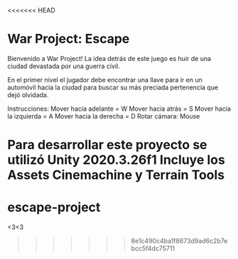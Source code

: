<<<<<<< HEAD
# War Project: Escape

Bienvenido a War Project! La idea detrás de este juego es  huir de una ciudad devastada por una guerra civil.

En el primer nivel el jugador debe encontrar una llave para ir en un automóvil hacia la ciudad para buscar su más preciada pertenencia que dejó olvidada.

Instrucciones:
Mover hacia adelante = W
Mover hacia atrás = S
Mover hacia la izquierda = A
Mover hacia la derecha = D
Rotar cámara: Mouse

Para desarrollar este proyecto se utilizó Unity 2020.3.26f1
Incluye los Assets Cinemachine y Terrain Tools
=======
# escape-project
&lt;3&lt;3
>>>>>>> 8e1c490c4ba1f8673d9ad6c2b7ebcc5f4dc75711
